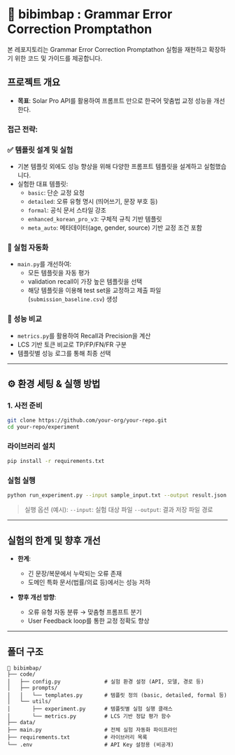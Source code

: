 # 🥘 bibimbap : Grammar Error Correction Promptathon 

본 레포지토리는 Grammar Error Correction Promptathon  실험을 재현하고 확장하기 위한 코드 및 가이드를 제공합니다.


## 프로젝트 개요

* **목표**: Solar Pro API를 활용하여 프롬프트 만으로 한국어 맞춤법 교정 성능을 개선한다.
  
### 접근 전략:
### ✅ 템플릿 설계 및 실험
- 기본 템플릿 외에도 성능 향상을 위해 다양한 프롬프트 템플릿을 설계하고 실험했습니다.
- 실험한 대표 템플릿:
  - `basic`: 단순 교정 요청
  - `detailed`: 오류 유형 명시 (띄어쓰기, 문장 부호 등)
  - `formal`: 공식 문서 스타일 강조
  - `enhanced_korean_pro_v3`: 구체적 규칙 기반 템플릿
  - `meta_auto`: 메타데이터(age, gender, source) 기반 교정 조건 포함

### 🔄 실험 자동화
- `main.py`를 개선하여:
  - 모든 템플릿을 자동 평가
  - validation recall이 가장 높은 템플릿을 선택
  - 해당 템플릿을 이용해 test set을 교정하고 제출 파일(`submission_baseline.csv`) 생성

### 🧪 성능 비교
- `metrics.py`를 활용하여 Recall과 Precision을 계산
- LCS 기반 토큰 비교로 TP/FP/FN/FR 구분
- 템플릿별 성능 로그를 통해 최종 선택
---

## ⚙️ 환경 세팅 & 실행 방법

### 1. 사전 준비 

```bash
git clone https://github.com/your-org/your-repo.git
cd your-repo/experiment
```

### 라이브러리 설치

```bash
pip install -r requirements.txt
```

### 실험 실행

```bash
python run_experiment.py --input sample_input.txt --output result.json
```

> 실행 옵션 (예시):
> `--input`: 실험 대상 파일
> `--output`: 결과 저장 파일 경로

---


## 실험의 한계 및 향후 개선

* **한계**:

  * 긴 문장/복문에서 누락되는 오류 존재
  * 도메인 특화 문서(법률/의료 등)에서는 성능 저하
* **향후 개선 방향**:

  * 오류 유형 자동 분류 → 맞춤형 프롬프트 분기
  * User Feedback loop를 통한 교정 정확도 향상

---

## 폴더 구조

```
📁 bibimbap/
├── code/
│   ├── config.py              # 실험 환경 설정 (API, 모델, 경로 등)
│   ├── prompts/
│   │   └── templates.py       # 템플릿 정의 (basic, detailed, formal 등)
│   └── utils/
│       ├── experiment.py      # 템플릿별 실험 실행 클래스
│       └── metrics.py         # LCS 기반 정답 평가 함수
├── data/
├── main.py                    # 전체 실험 자동화 파이프라인
├── requirements.txt           # 라이브러리 목록
└── .env                       # API Key 설정용 (비공개)

